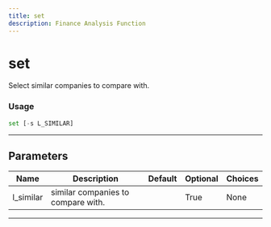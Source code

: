 ```yaml
---
title: set
description: Finance Analysis Function
---
```


# set

Select similar companies to compare with.

### Usage

```python
set [-s L_SIMILAR]
```

---

## Parameters

| Name | Description | Default | Optional | Choices |
| ---- | ----------- | ------- | -------- | ------- |
| l_similar | similar companies to compare with. |  | True | None |

---
